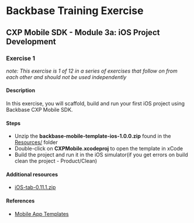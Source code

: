 # Backbase Training Exercise

## CXP Mobile SDK - Module 3a: iOS Project Development

### Exercise 1

_note: This exercise is 1 of 12 in a series of exercises that follow on from each other and should not be used independently_

#### Description

In this exercise, you will scaffold, build and run your first iOS project using Backbase CXP Mobile SDK.

#### Steps

 - Unzip the **backbase-mobile-template-ios-1.0.0.zip** found in the [Resources/](../../Resources) folder
 - Double-click on **CXPMobile.xcodeproj** to open the template in xCode
 - Build the project and run it in the iOS simulator(if you get errors on build clean the project - Product/Clean)

#### Additional resources

 - [iOS-tab-0.11.1.zip](../../Resources/iOS-tab-0.11.1.zip)

#### References

 - [Mobile App Templates](https://my.backbase.com/resources/documentation/mobile-sdk/0.11-beta/mobileapp_templates.html)
